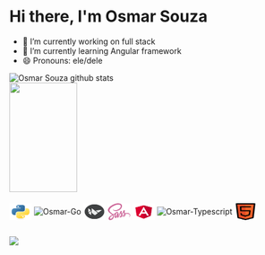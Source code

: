 <h1> Hi there, I'm Osmar Souza </h1>

- 🔭 I’m currently working on full stack
- 🌱 I’m currently learning Angular framework
- 😄 Pronouns: ele/dele

<div align="left">
<img width= "49%" height="195px" src = https://github-readme-stats.vercel.app/api?username=Osmar-Souza&show_icons=true&&layout=compact&hide_border=true&count_private=true&theme=blue-green alt= "Osmar Souza github stats"/>
</div>
<div align="left">
  <img width= "49%" height="195px" src ="https://github-readme-stats.vercel.app/api/top-langs/?username=Osmar-Souza&theme=blue-green&layout=compact&hide_border=true"/>
 <div>

<!--[![Top Langs](https://github-readme-stats.vercel.app/api/top-langs/?username=Osmar-Souza&theme=blue-green)](https://github.com/anuraghazra/github-readme-stats)-->


<div style="display: inline_block"><br>
  <img align="center" alt="Osmar-Python" height="30" width="40" src="https://raw.githubusercontent.com/devicons/devicon/master/icons/python/python-original.svg">
  <img align="center" alt="Osmar-Go" height="30" width="40" src="https://cdn.jsdelivr.net/gh/devicons/devicon/icons/go/go-original.svg">
  <img align="center" alt="Osmar-kivy" height="30" width="40" src="https://github.com/Osmar-Souza/Osmar-Souza/blob/main/kivy_icon2.svg">
  <img align="center" alt="Osmar-Scss" height="30" width="40" src="https://github.com/Osmar-Souza/Osmar-Souza/blob/main/64px-Sass_Logo_Color.svg.png">
  <img align="center" alt="Osmar-Angular" height="30" width="40" src="https://github.com/Osmar-Souza/Osmar-Souza/blob/main/angular.svg">
  <img align="center" alt="Osmar-Typescript" height="30" width="40" src="https://upload.wikimedia.org/wikipedia/commons/4/4c/Typescript_logo_2020.svg">
  <img align="center" alt="Osmar-HTML5" height="30" width="40" src="https://github.com/Osmar-Souza/Osmar-Souza/blob/main/Html5.png">
  
  
</div>
  
  ##
 
<div>
  <a href="https://www.linkedin.com/in/osmar-de-souza-6a85761b9/" target="_blank"><img src="https://img.shields.io/badge/-LinkedIn-%230077B5?style=for-the-badge&logo=linkedin&logoColor=white" target="_blank"></a>  
</div>

